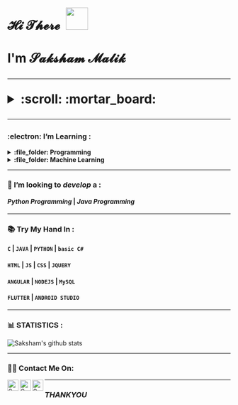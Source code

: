 <h1><b>𝓗𝓲 𝓣𝓱𝓮𝓻𝓮 </b>   &nbsp;<img src="https://media.giphy.com/media/hvRJCLFzcasrR4ia7z/giphy.gif" width="50px"></strong></h1>
<p>
<h1><b>I'm 𝓢𝓪𝓴𝓼𝓱𝓪𝓶 𝓜𝓪𝓵𝓲𝓴</b></p>

---

<details>
  <summary>:scroll: :mortar_board:</summary>
  <h4>:beginner: 3rd Year Student </h4>
  <h4>:beginner: CSE </h4>
  <h4>:beginner: Python & JAVA </h4>
  <h4>:clock11: Coder :clock7:</h4>
  <h4>:office: Chitkara University <h4>
</details>
    
---  

###  :electron: I’m Learning :
<b>
<details><summary><span>
  <strong>:file_folder:  Programming </strong></span> </summary>
  :computer:<strong>:file_folder:  Python </strong><br>
</details>
<details><summary><span>
  <strong>:file_folder:  Machine Learning </strong></span> </summary>
  :computer:<strong>:file_folder:  Data Structure </strong><br>
</details></b>
<hr>

### 💼 I’m looking to _develop_ a :

#### <h4> _Python Programming_ |  _Java Programming_ </h4>

<hr>

### 📚	Try My Hand In :

#### ```C``` | ```JAVA``` | ```PYTHON``` | ```basic C#```
#### ```HTML``` | ```JS``` | ```CSS``` | ```JQUERY```
#### ```ANGULAR``` | ```NODEJS``` | ```MySQL```
#### ```FLUTTER``` | ```ANDROID STUDIO```

<hr>

### 📊 STATISTICS :

![Saksham's github stats](https://github-readme-stats.vercel.app/api?username=SaKsHaMaLiK&show_icons=true&theme=dark)

<hr>

### :man_technologist: Contact Me On:


<a href="https://sourcerer.io/SaKsHaMaLiK/">
  <img align="left" alt="Sparsh's Sourcerer" width="25px" src="https://cdn.jsdelivr.net/npm/simple-icons@v3/icons/sahibinden.svg" /></a>
<a href="www.instagram.com/sakshammalik5/">
  <img align="left" alt="Sparsh's Instagram" width="25px" src="https://cdn.jsdelivr.net/npm/simple-icons@v3/icons/instagram.svg" /></a>
<a href="https://www.linkedin.com/in/saksham-malik-a7b13318b/">
  <img align="left" alt="Sparsh's LinkdeIN" width="25px" src="https://cdn.jsdelivr.net/npm/simple-icons@v3/icons/linkedin.svg" /></a>


<hr>

### _THANKYOU_ ###
